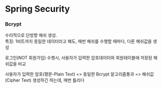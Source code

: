 # Spring Security

### Bcrypt
수리적으로 단방향 해쉬 생성.     
특징: 1비트까지 동일한 데이터라고 해도, 매번 해쉬를 수행할 때마다, 다른 해쉬값을 생성  
  
로그인(NOT 회원가입) 수행시, 사용자가 입력한 암호데이터와
회원테이블에 저장된 해쉬값을 비교
  
사용자가 입력한 암호(평문-Plain Text) => 동일한 Bcrypt 알고리즘통과 => 해쉬값(Cipher Text) 생성하긴 하는데, 매번 틀리다
